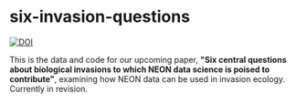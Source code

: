# six-invasion-questions



[![DOI](https://www.zenodo.org/badge/DOI/10.5281/zenodo.4705449.svg)](https://doi.org/10.5281/zenodo.4705449)


This is the data and code for our upcoming paper, **"Six central questions about biological invasions to which NEON data science is poised to contribute"**, examining how NEON data can be used in invasion ecology. Currently in revision.
